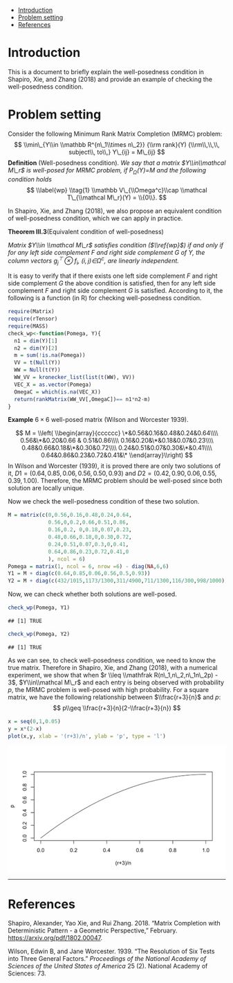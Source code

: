 -   [Introduction](#introduction)
-   [Problem setting](#problem-setting)
-   [References](#references)

Introduction
============

This is a document to briefly explain the well-posedness condition in Shapiro, Xie, and Zhang (2018) and provide an example of checking the well-posedness condition.

Problem setting
===============

Consider the following Minimum Rank Matrix Completion (MRMC) problem:
$$
\\min\_{Y\\in \\mathbb R^{n\_1\\times n\_2}} {\\rm rank}(Y) {\\rm\\,\\,\\, subject\\, to\\,} Y\_{ij} =  M\_{ij}
$$
 **Definition** (Well-posedness condition).
*We say that a matrix $Y\\in\\mathcal M\_r$ is well-posed for MRMC problem, if *P*<sub>*Ω*</sub>(*Y*)=*M* and the following condition holds*
$$
\\label{wp}
\\tag{1}
\\mathbb V\_{\\Omega^c}\\cap \\mathcal T\_{\\mathcal M\_r}(Y) = \\{0\\}.
$$

In Shapiro, Xie, and Zhang (2018), we also propose an equivalent condition of well-posedness condition, which we can apply in practice.

**Theorem III.3**(Equivalent condition of well-posedness)

*Matrix $Y\\in \\mathcal M\_r$ satisfies condition ($\\ref{wp}$) if and only if for any left side complement *F* and right side complement *G* of *Y*, the column vectors *g*<sub>*j*</sub><sup>⊤</sup> ⊗ *f*<sub>*i*</sub>, (*i*, *j*)∈*Ω*<sup>*c*</sup>, are linearly independent.*

It is easy to verify that if there exists one left side complement *F* and right side complement *G* the above condition is satisfied, then for any left side complement *F* and right side complement *G* is satisfied. According to it, the following is a function (in R) for checking well-posedness condition.

``` r
require(Matrix)
require(rTensor)
require(MASS)
check_wp<-function(Pomega, Y){
  n1 = dim(Y)[1]
  n2 = dim(Y)[2]
  m = sum(!is.na(Pomega))
  VV = t(Null(Y))
  WW = Null(t(Y))
  WW_VV = kronecker_list(list(t(WW), VV))
  VEC_X = as.vector(Pomega)
  OmegaC = which(is.na(VEC_X))
  return(rankMatrix(WW_VV[,OmegaC])== n1*n2-m)
}
```

**Example** 6 × 6 well-posed matrix (Wilson and Worcester 1939).

$$
M = \\left(
\\begin{array}{cccccc}
\*&0.56&0.16&0.48&0.24&0.64\\\\
0.56&\*&0.20&0.66 & 0.51&0.86\\\\
0.16&0.20&\*&0.18&0.07&0.23\\\\
0.48&0.66&0.18&\*&0.30&0.72\\\\
0.24&0.51&0.07&0.30&\*&0.41\\\\
0.64&0.86&0.23&0.72&0.41&\*
\\end{array}\\right)
$$
 In Wilson and Worcester (1939), it is proved there are only two solutions of it, *D*1 = (0.64, 0.85, 0.06, 0.56, 0.50, 0.93) and *D*2 = (0.42, 0.90, 0.06, 0.55, 0.39, 1.00). Therefore, the MRMC problem should be well-posed since both solution are locally unique.

Now we check the well-posedness condition of these two solution.

``` r
M = matrix(c(0,0.56,0.16,0.48,0.24,0.64,
             0.56,0,0.2,0.66,0.51,0.86,
             0.16,0.2, 0,0.18,0.07,0.23,
             0.48,0.66,0.18,0,0.30,0.72,
             0.24,0.51,0.07,0.3,0,0.41,
             0.64,0.86,0.23,0.72,0.41,0
             ), ncol = 6)
Pomega = matrix(1, ncol = 6, nrow =6) - diag(NA,6,6)
Y1 = M + diag(c(0.64,0.85,0.06,0.56,0.5,0.93))
Y2 = M + diag(c(432/1015,1173/1300,311/4900,711/1300,116/300,998/1000))
```

Now, we can check whether both solutions are well-posed.

``` r
check_wp(Pomega, Y1)
```

    ## [1] TRUE

``` r
check_wp(Pomega, Y2)
```

    ## [1] TRUE

As we can see, to check well-posedness condition, we need to know the true matrix. Therefore in Shapiro, Xie, and Zhang (2018), with a numerical experiment, we show that when $r \\leq \\mathfrak R(n\_1,n\_2,n\_1n\_2p) - 3$, $Y\\in\\mathcal M\_r$ and each entry is being observed with probability *p*, the MRMC problem is well-posed with high probability. For a square matrix, we have the following relationship between $\\frac{r+3}{n}$ and *p*:
$$
p\\geq \\frac{r+3}{n}(2-\\frac{r+3}{n})
$$

``` r
x = seq(0,1,0.05)
y = x*(2-x)
plot(x,y, xlab = '(r+3)/n', ylab = 'p', type = 'l')
```

<img src="figure/rmd-plot-1.png" style="display: block; margin: auto;" />

------------------------------------------------------------------------

References
==========

Shapiro, Alexander, Yao Xie, and Rui Zhang. 2018. “Matrix Completion with Deterministic Pattern - a Geometric Perspective,” February. <https://arxiv.org/pdf/1802.00047>.

Wilson, Edwin B, and Jane Worcester. 1939. “The Resolution of Six Tests into Three General Factors.” *Proceedings of the National Academy of Sciences of the United States of America* 25 (2). National Academy of Sciences: 73.
